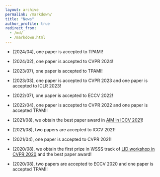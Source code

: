 ```yaml
---
layout: archive
permalink: /markdown/
title: "News"
author_profile: true
redirect_from: 
  - /md/
  - /markdown.html
---
```


* (2024/04), one paper is accepted to TPAMI!

* (2024/02), one paper is accepted to CVPR 2024!

* (2023/07), one paper is accepted to TPAMI!

* (2023/03), one paper is accepted to CVPR 2023 and one paper is accepted to ICLR 2023!

* (2022/07), one paper is accepted to ECCV 2022!

* (2022/04), one paper is accepted to CVPR 2022 and one paper is accepted TPAMI!

* (2021/08), we obtain the best paper award in <a href="https://data.vision.ee.ethz.ch/cvl/aim21/">AIM in ICCV 2021</a>!

* (2021/08), two papers are accepted to ICCV 2021!

* (2021/04), one paper is accepted to CVPR 2021!

* (2020/08), we obtain the first prize in WSSS track of <a href="https://lidchallenge.github.io/index.html#schedule">LID workshop in CVPR 2020</a> and the best paper award!

* (2020/08), two papers are accepted to ECCV 2020 and one paper is accepted TPAMI!
